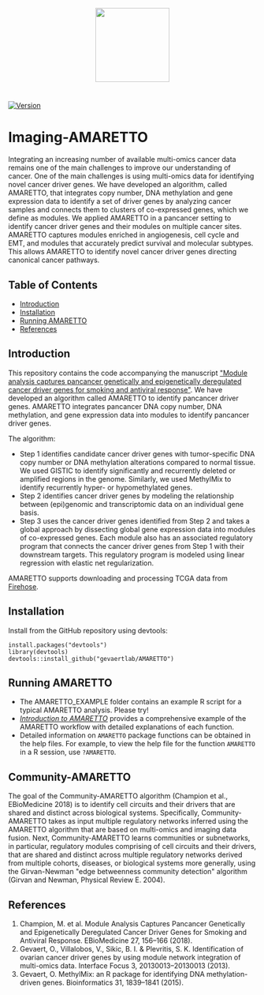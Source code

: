 [//]: # (TODO: Bioconductor support?)
[//]: # (TODO: Some examples)

<p align="center">
  <a href="https://github.com/gevaertlab/AMARETTO">
    <img height="150" src="https://github.com/gevaertlab/AMARETTO/blob/master/inst/extdata/logo.jpg">
  </a>
  <h1 align="center"></h1>
</p>


[![Version](https://img.shields.io/badge/version-0.99.1-lightgrey.svg)]()

# Imaging-AMARETTO

Integrating an increasing number of available multi-omics cancer data remains one of the main challenges to improve our understanding of cancer. One of the main challenges is using multi-omics data for identifying novel cancer driver genes. We have developed an algorithm, called AMARETTO, that integrates copy number, DNA methylation and gene expression data to identify a set of driver genes by analyzing cancer samples and connects them to clusters of co-expressed genes, which we define as modules. We applied AMARETTO in a pancancer setting to identify cancer driver genes and their modules on multiple cancer sites. AMARETTO captures modules enriched in angiogenesis, cell cycle and EMT, and modules that accurately predict survival and molecular subtypes. This allows AMARETTO to identify novel cancer driver genes directing canonical cancer pathways.

## Table of Contents

- [Introduction](#introduction)
- [Installation](#installation)
- [Running AMARETTO](#running-amaretto)
- [References](#references)

## Introduction

This repository contains the code accompanying the manuscript ["Module analysis captures pancancer genetically and epigenetically deregulated cancer driver genes for smoking and antiviral response"](https://www.sciencedirect.com/science/article/pii/S2352396417304723).
We have developed an algorithm called AMARETTO to identify pancancer driver genes. AMARETTO integrates pancancer DNA copy number, DNA methylation, and gene expression data into modules to identify pancancer driver genes. 

The algorithm: 
* Step 1 identifies candidate cancer driver genes with tumor-specific DNA copy number or DNA methylation alterations compared to normal tissue. We used GISTIC to identify significantly and recurrently deleted or amplified regions in the genome. Similarly, we used MethylMix to identify recurrently hyper- or hypomethylated genes. 
* Step 2 identifies cancer driver genes by modeling the relationship between (epi)genomic and transcriptomic data on an individual gene basis.
* Step 3 uses the cancer driver genes identified from Step 2 and takes a global approach by dissecting global gene expression data into modules of co-expressed genes. Each module also has an associated regulatory program that connects the cancer driver genes from Step 1 with their downstream targets. This regulatory program is modeled using linear regression with elastic net regularization.
 
AMARETTO supports downloading and processing TCGA data from [Firehose](https://gdac.broadinstitute.org/).

## Installation

Install from the GitHub repository using devtools:

    install.packages("devtools")
    library(devtools)
    devtools::install_github("gevaertlab/AMARETTO")

## Running AMARETTO

* The AMARETTO_EXAMPLE folder contains an example R script for a typical AMARETTO analysis. Please try!
* [*Introduction to AMARETTO*](https://nbviewer.jupyter.org/github/gevaertlab/AMARETTO/blob/master/vignettes/amaretto.pdf) provides a comprehensive example of the AMARETTO workflow with detailed  explanations of each function.</br> 
* Detailed information on `AMARETTO` package functions can be obtained in the help files. For example, to view the help file for the function `AMARETTO` in a R session, use `?AMARETTO`.

## Community-AMARETTO

The goal of the Community-AMARETTO algorithm (Champion et al., EBioMedicine 2018) is to identify cell circuits and their drivers that are shared and distinct across biological systems. Specifically, Community-AMARETTO takes as input multiple regulatory networks inferred using the AMARETTO algorithm that are based on multi-omics and imaging data fusion. Next, Community-AMARETTO learns communities or subnetworks, in particular, regulatory modules comprising of cell circuits and their drivers, that are shared and distinct across multiple regulatory networks derived from multiple cohorts, diseases, or biological systems more generally, using the Girvan-Newman "edge betweenness community detection" algorithm (Girvan and Newman, Physical Review E. 2004).


## References

1.	Champion, M. et al. Module Analysis Captures Pancancer Genetically and Epigenetically Deregulated Cancer Driver Genes for Smoking and Antiviral Response. EBioMedicine 27, 156–166 (2018).
2.	Gevaert, O., Villalobos, V., Sikic, B. I. & Plevritis, S. K. Identification of ovarian cancer driver genes by using module network integration of multi-omics data. Interface Focus 3, 20130013–20130013 (2013).
3.	Gevaert, O. MethylMix: an R package for identifying DNA methylation-driven genes. Bioinformatics 31, 1839–1841 (2015).

